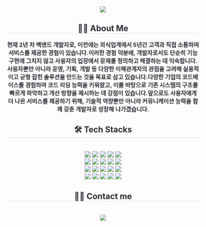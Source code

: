 <div align= "center">
    <img src="https://capsule-render.vercel.app/api?type=waving&color=0:80e1f4,100:d4f5f7&height=180&text=Hello👋I'm%20Jaewook!&animation=fadeIn&fontColor=000000&fontSize=60" />
    </div>
    <div align= "center"> 
    <h2 style="border-bottom: 1px solid #d8dee4; color: #282d33;"> 👨‍💻 About Me </h2>  
    <div style="font-weight: 700; font-size: 15px; text-align: center; color: #282d33;"> 현재 2년 차 백엔드 개발자로, 이전에는 외식업계에서 5년간 고객과 직접 소통하며 서비스를 제공한 경험이 있습니다.</li></li>이러한 경험 덕분에, 개발자로서도 단순히 기능 구현에 그치지 않고 사용자의 입장에서 문제를 정의하고 해결하는 데 익숙합니다.</li></li>사용자뿐만 아니라 운영, 기획, 개발 등 다양한 이해관계자의 관점을 고려해 실용적이고 균형 잡힌 솔루션을 만드는 것을 목표로 삼고 있습니다.</li></li>다양한 기업의 코드베이스를 경험하며 코드 리딩 능력을 키워왔고, 이를 바탕으로 기존 시스템의 구조를 빠르게 파악하고 개선 방향을 제시하는 데 강점이 있습니다.</li></li>앞으로도 사용자에게 더 나은 서비스를 제공하기 위해, 기술적 역량뿐만 아니라 커뮤니케이션 능력을 함께 갖춘 개발자로 성장해 나가겠습니다. </div> 
    </div>
    <div align= "center">
    <h2 style="border-bottom: 1px solid #d8dee4; color: #282d33;"> 🛠️ Tech Stacks </h2> <br> 
    <div style="margin: 0 auto; text-align: center;" align= "center"> <img src="https://img.shields.io/badge/Apache Tomcat-F8DC75?style=flat-square&logo=Apache Tomcat&logoColor=white">
          <img src="https://img.shields.io/badge/Bootstrap-7952B3?style=flat-square&logo=Bootstrap&logoColor=white">
          <img src="https://img.shields.io/badge/CSS3-1572B6?style=flat-square&logo=CSS3&logoColor=white">
          <img src="https://img.shields.io/badge/Docker-2496ED?style=flat-square&logo=Docker&logoColor=white">
          <img src="https://img.shields.io/badge/Github-181717?style=flat-square&logo=Github&logoColor=white">
          <br/><img src="https://img.shields.io/badge/Git-F05032?style=flat-square&logo=Git&logoColor=white">
          <img src="https://img.shields.io/badge/HTML5-E34F26?style=flat-square&logo=HTML5&logoColor=white">
          <img src="https://img.shields.io/badge/Heroku-430098?style=flat-square&logo=Heroku&logoColor=white">
          <img src="https://img.shields.io/badge/jQuery-0769AD?style=flat-square&logo=jQuery&logoColor=white">
          <img src="https://img.shields.io/badge/Java-007396?style=flat-square&logo=Java&logoColor=white">
          <br/><img src="https://img.shields.io/badge/Javascript-F7DF1E?style=flat-square&logo=Javascript&logoColor=white">
          <img src="https://img.shields.io/badge/Jenkins-D24939?style=flat-square&logo=Jenkins&logoColor=white">
          <img src="https://img.shields.io/badge/Linux-FCC624?style=flat-square&logo=Linux&logoColor=white">
          <img src="https://img.shields.io/badge/MySQL-4479A1?style=flat-square&logo=MySQL&logoColor=white">
          <img src="https://img.shields.io/badge/Node.js-339933?style=flat-square&logo=Node.js&logoColor=white">
          <br/><img src="https://img.shields.io/badge/Oracle-F80000?style=flat-square&logo=Oracle&logoColor=white">
          <img src="https://img.shields.io/badge/React-61DAFB?style=flat-square&logo=React&logoColor=white">
          <img src="https://img.shields.io/badge/Spring-6DB33F?style=flat-square&logo=Spring&logoColor=white">
          <img src="https://img.shields.io/badge/Spring Boot-6DB33F?style=flat-square&logo=Spring Boot&logoColor=white">
          <img src="https://img.shields.io/badge/Vue.js-4FC08D?style=flat-square&logo=Vue.js&logoColor=white">
          <br/></div>
    </div>
    <div align= "center">
    <h2 style="border-bottom: 1px solid #d8dee4; color: #282d33;"> 🧑‍💻 Contact me </h2> <br> 
    <div align= "center"> <a href=mailto:jaewook0158@gmail.com> <img src="https://img.shields.io/badge/Gmail-EA4335?style=flat-square&logo=Gmail&logoColor=white&link=mailto:jaewook0158@gmail.com"> </a>
          </div>  <br> 
    <div align= "center">  </div> 
    </div>
    
